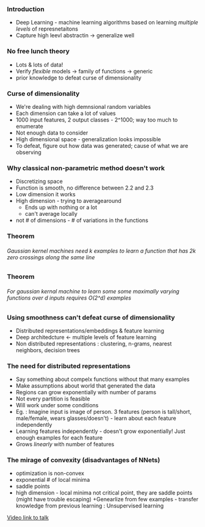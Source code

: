 ### Introduction
+ Deep Learning - machine learning algorithms based on learning *multiple levels* of represnetaitons
+ Capture high leevl abstractin -> generalize well

### No free lunch theory
+ Lots & lots of data!
+ Verify *flexible* models -> family of functions -> generic
+ prior knowledge to defeat curse of dimensionality

### Curse of dimensionality
+ We're dealing with high demnsional random variables
+ Each dimension can take a lot of values
+ 1000 input features, 2 output classes - 2^1000; way too much to enumerate
+ Not enough data to consider
+ High dimensional space - generalization looks impossible
+ To defeat, figure out how data was generated; cause of what we are observing

### Why classical non-parametric method doesn't work
+ Discretizing space
+ Function is smooth, no difference between 2.2 and 2.3
+ Low dimension it works
+ High dimension - trying to averagearound
  * Ends up with nothing or a lot
  * can't average locally
+ not # of dimensions - # of variations in the functions

### Theorem
###### Gaussian kernel machines need *k* examples to learn a function that has *2k* zero crossings along the same line

### Theorem
###### For gaussian kernal machine to learn some some maximally varying functions over *d* inputs requires *O(2^d)* examples

### Using smoothness can't defeat curse of dimensionality 
+ Distributed representations/embeddings & feature learning
+ Deep architedcture <- multiple levels of feature learning
+ Non distributed representations : clustering, n-grams, nearest neighbors, decision trees

### The need for distributed representations
+ Say something about compelx functions without that many examples
+ Make assumptions about world that generated the data
+ Regions can grow exponentially with number of params
+ Not every partition is feasible
+ Will work under some conditions
+ Eg. : Imagine input is image of person. 3 features (person is tall/short, male/female, wears glasses/doesn't) - learn about each feature independently
+ Learning features independently - doesn't grow exponentially! Just enough examples for each feature
+ Grows *linearly* with number of features

### The mirage of convexity (disadvantages of NNets)
+ optimization is non-convex
+ exponential # of local minima
+ saddle points
+ high dimension - local minima not critical point, they are saddle points (might have trouble escaping)
+Genearlize from few examples - transfer knowledge from previous learning : Unsupervised learning

[Video link to talk](http://videolectures.net/deeplearning2015_bengio_theoretical_motivations/)
